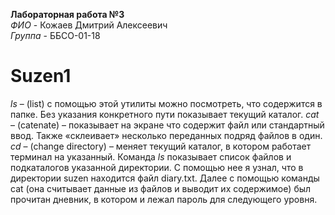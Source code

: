 **Лабораторная работа №3**  
*ФИО* - Кожаев Дмитрий Алексеевич  
*Группа* - ББСО-01-18  
# Suzen1  
*ls* – (list) с помощью этой утилиты можно посмотреть, что содержится в папке. Без указания конкретного пути показывает текущий каталог.
*cat* – (catenate) – показывает на экране что содержит файл или стандартный ввод. Также «склеивает» несколько переданных подряд файлов в один.
*cd* – (change directory) – меняет текущий каталог, в котором работает терминал на указанный.
Команда *ls* показывает список файлов и подкаталогов указанной директории. С помощью нее я узнал, что в директории suzen находится файл diary.txt. Далее с помощью команды cat (она считывает данные из файлов и выводит их содержимое) был прочитан дневник, в котором и лежал пароль для следующего уровня.

